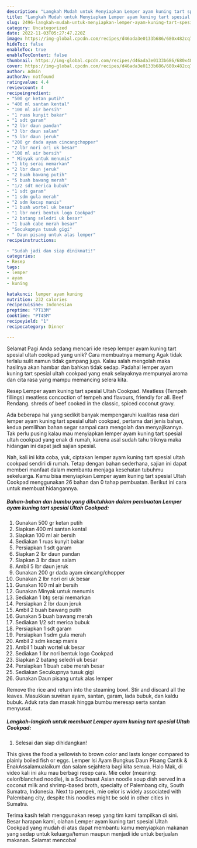 ```yaml
---
description: "Langkah Mudah untuk Menyiapkan Lemper ayam kuning tart spesial Ultah Cookpad yang Lezat, Enak"
title: "Langkah Mudah untuk Menyiapkan Lemper ayam kuning tart spesial Ultah Cookpad yang Lezat, Enak"
slug: 2496-langkah-mudah-untuk-menyiapkan-lemper-ayam-kuning-tart-spesial-ultah-cookpad-yang-lezat-enak
category: Uncategorized
date: 2022-11-03T05:27:47.220Z
image: https://img-global.cpcdn.com/recipes/d46ada3e0133b686/680x482cq70/lemper-ayam-kuning-tart-spesial-ultah-cookpad-foto-resep-utama.jpg
hideToc: false
enableToc: true
enableTocContent: false
thumbnail: https://img-global.cpcdn.com/recipes/d46ada3e0133b686/680x482cq70/lemper-ayam-kuning-tart-spesial-ultah-cookpad-foto-resep-utama.jpg
cover: https://img-global.cpcdn.com/recipes/d46ada3e0133b686/680x482cq70/lemper-ayam-kuning-tart-spesial-ultah-cookpad-foto-resep-utama.jpg
author: Admin
authorAv: notfound
ratingvalue: 4.4
reviewcount: 4
recipeingredient:
- "500 gr ketan putih"
- "400 ml santan kental"
- "100 ml air bersih"
- "1 ruas kunyit bakar"
- "1 sdt garam"
- "2 lbr daun pandan"
- "3 lbr daun salam"
- "5 lbr daun jeruk"
- "200 gr dada ayam cincangchopper"
- "2 lbr nori ori uk besar"
- "100 ml air bersih"
- " Minyak untuk menumis"
- "1 btg serai memarkan"
- "2 lbr daun jeruk"
- "2 buah bawang putih"
- "5 buah bawang merah"
- "1/2 sdt merica bubuk"
- "1 sdt garam"
- "1 sdm gula merah"
- "2 sdm kecap manis"
- "1 buah wortel uk besar"
- "1 lbr nori bentuk logo Cookpad"
- "2 batang seledri uk besar"
- "1 buah cabe merah besar"
- "Secukupnya tusuk gigi"
- " Daun pisang untuk alas lemper"
recipeinstructions:

- "Sudah jadi dan siap dinikmati!"
categories:
- Resep
tags:
- lemper
- ayam
- kuning

katakunci: lemper ayam kuning 
nutrition: 232 calories
recipecuisine: Indonesian
preptime: "PT13M"
cooktime: "PT45M"
recipeyield: "1"
recipecategory: Dinner

---
```



Selamat Pagi Anda sedang mencari ide resep lemper ayam kuning tart spesial ultah cookpad yang unik? Cara membuatnya memang Agak tidak terlalu sulit namun tidak gampang juga. Kalau salah mengolah maka hasilnya akan hambar dan bahkan tidak sedap. Padahal lemper ayam kuning tart spesial ultah cookpad yang enak selayaknya mempunyai aroma dan cita rasa yang mampu memancing selera kita.


Resep Lemper ayam kuning tart spesial Ultah Cookpad. Meatless (Tempeh fillings) meatless concoction of tempeh and flavours, friendly for all. Beef Rendang. shreds of beef cooked in the classic, spiced coconut gravy.

Ada beberapa hal yang sedikit banyak mempengaruhi kualitas rasa dari lemper ayam kuning tart spesial ultah cookpad, pertama dari jenis bahan, kedua pemilihan bahan segar sampai cara mengolah dan menyajikannya. Tak perlu pusing kalau mau menyiapkan lemper ayam kuning tart spesial ultah cookpad yang enak di rumah, karena asal sudah tahu triknya maka hidangan ini dapat jadi sajian spesial.


Nah, kali ini kita coba, yuk, ciptakan lemper ayam kuning tart spesial ultah cookpad sendiri di rumah. Tetap dengan bahan sederhana, sajian ini dapat memberi manfaat dalam membantu menjaga kesehatan tubuhmu sekeluarga. Kamu bisa menyiapkan Lemper ayam kuning tart spesial Ultah Cookpad menggunakan 26 bahan dan 0 tahap pembuatan. Berikut ini cara untuk membuat hidangannya.

<!--inarticleads1-->

##### Bahan-bahan dan bumbu yang dibutuhkan dalam pembuatan Lemper ayam kuning tart spesial Ultah Cookpad:

1. Gunakan 500 gr ketan putih
1. Siapkan 400 ml santan kental
1. Siapkan 100 ml air bersih
1. Sediakan 1 ruas kunyit bakar
1. Persiapkan 1 sdt garam
1. Siapkan 2 lbr daun pandan
1. Siapkan 3 lbr daun salam
1. Ambil 5 lbr daun jeruk
1. Gunakan 200 gr dada ayam cincang/chopper
1. Gunakan 2 lbr nori ori uk besar
1. Gunakan 100 ml air bersih
1. Gunakan  Minyak untuk menumis
1. Sediakan 1 btg serai memarkan
1. Persiapkan 2 lbr daun jeruk
1. Ambil 2 buah bawang putih
1. Gunakan 5 buah bawang merah
1. Sediakan 1/2 sdt merica bubuk
1. Persiapkan 1 sdt garam
1. Persiapkan 1 sdm gula merah
1. Ambil 2 sdm kecap manis
1. Ambil 1 buah wortel uk besar
1. Sediakan 1 lbr nori bentuk logo Cookpad
1. Siapkan 2 batang seledri uk besar
1. Persiapkan 1 buah cabe merah besar
1. Sediakan Secukupnya tusuk gigi
1. Gunakan  Daun pisang untuk alas lemper


Remove the rice and return into the steaming bowl. Stir and discard all the leaves. Masukkan suwiran ayam, santan, garam, lada bubuk, dan kaldu bubuk. Aduk rata dan masak hingga bumbu meresap serta santan menyusut. 

<!--inarticleads2-->

##### Langkah-langkah untuk membuat Lemper ayam kuning tart spesial Ultah Cookpad:


1. Selesai dan siap dihidangkan!

This gives the food a yellowish to brown color and lasts longer compared to plainly boiled fish or eggs. Lemper Isi Ayam Bungkus Daun Pisang Cantik &amp; EnakAssalamualaikum dan salam sejahtera bagi kita semua. Halo Mak, di video kali ini aku mau berbagi resep cara. Mie celor (meaning: celor/blanched noodle), is a Southeast Asian noodle soup dish served in a coconut milk and shrimp-based broth, specialty of Palembang city, South Sumatra, Indonesia. Next to pempek, mie celor is widely associated with Palembang city, despite this noodles might be sold in other cities in Sumatra. 

Terima kasih telah menggunakan resep yang tim kami tampilkan di sini. Besar harapan kami, olahan Lemper ayam kuning tart spesial Ultah Cookpad yang mudah di atas dapat membantu kamu menyiapkan makanan yang sedap untuk keluarga/teman maupun menjadi ide untuk berjualan makanan. Selamat mencoba!
